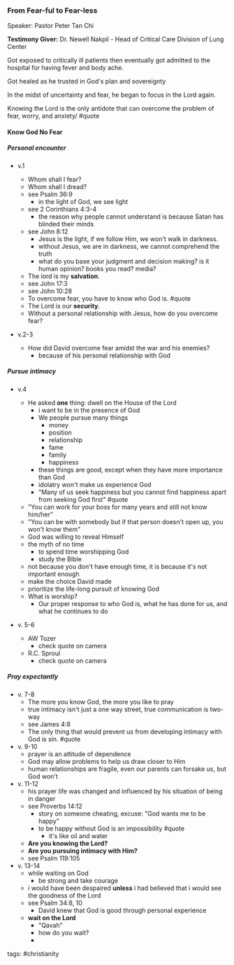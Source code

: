 ### From Fear-ful to Fear-less
Speaker: Pastor Peter Tan Chi


**Testimony Giver:** 
Dr. Newell Nakpil - Head of Critical Care Division of Lung Center

Got exposed to critically ill patients then eventually got admitted to the hospital for having fever and body ache.

Got healed as he trusted in God's plan and sovereignty

In the midst of uncertainty and fear, he began to focus in the Lord again.

Knowing the Lord is the only antidote that can overcome the problem of fear, worry, and anxiety/ #quote

#### Know God No Fear

##### Personal encounter
- v.1 
	- Whom shall I fear?
	- Whom shall I dread?
	- see Psalm 36:9
		- in the light of God, we see light
	- see 2 Corinthians 4:3-4
		- the reason why  people cannot understand is because Satan has blinded their minds
	- see John 8:12
		- Jesus is the light, if we follow Him, we won't walk in darkness.
		- without Jesus, we are in darkness, we cannot comprehend the truth
		- what do you base your judgment and decision making? is it human opinion? books you read? media?
	- The lord is my **salvation**.
	- see John 17:3
	- see John 10:28
	- To overcome fear, you have to know who God is. #quote	
	- The Lord is our **security**.
	- Without a personal relationship with Jesus, how do you overcome fear?

- v.2-3
	- How did David overcome fear amidst the war and his enemies?
		- because of his personal relationship with God
		
##### Pursue intimacy
- v.4
	- He asked **one** thing: dwell on the House of the Lord 
		- i want to be in the presence of God
		- We people pursue many things
			- money
			- position
			- relationship
			- fame
			- family
			- happiness
		- these things are good, except when they have more importance than God
		- idolatry won't make us experience God
		- "Many of us seek happiness but you cannot find happiness apart from seeking God first" #quote 
	- "You can work for your boss for many years and still not know him/her"
	- "You can be with somebody but if that person doesn't open up, you won't know them"
	- God was willing to reveal Himself
	- the myth of no time
		- to spend time worshipping God
		- study the BIble
	- not because you don't have enough time, it is because it's not important enough
	- make the choice David made
	- prioritize the life-long pursuit of knowing God
	- What is worship?
		- Our proper response to who God is, what he has done for us, and what he continues to do
		
- v. 5-6
	- AW Tozer
		- check quote on camera
	- R.C. Sproul
		- check quote on camera

##### Pray expectantly

- v. 7-8
	- The more you know God, the more you like to pray
	- true intimacy isn't just a one way street, true communication is two-way
	- see James 4:8
	- The only thing that would prevent us from developing intimacy with God is sin. #quote 
- v. 9-10
	- prayer is an attitude of dependence
	- God may allow problems to help us draw closer to Him
	- human relationships are fragile, even our parents can forsake us, but God won't
- v. 11-12
	- his prayer life was changed and influenced by his situation of being in danger
	- see Proverbs 14:12
		- story on someone cheating, excuse: "God wants me to be happy"
		- to be happy without God is an impossibility #quote 
			- it's like oil and water
	- **Are you knowing the Lord?**
	- **Are you pursuing intimacy with Him?**
	- see Psalm 119:105
- v. 13-14
	- while waiting on God
		- be strong and take courage
	- i would have been despaired **unless** i had believed that i would see the goodness of the Lord
	- see Psalm 34:8, 10
		- David knew that God is good through personal experience
	- **wait on the Lord**
		- "Qavah"
		- how do you wait?
		- 
tags: #christianity

